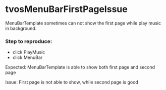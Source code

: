 # tvosMenuBarFirstPageIssue

MenuBarTemplate sometimes can not show the first page while play music in background.

### Step to reproduce:
+ click PlayMusic
+ click MenuBar

Expected: MenuBarTemplate is able to show both first page and second page

Issue: First page is not able to show, while second page is good
